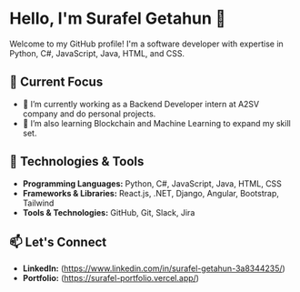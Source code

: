 # Hello, I'm Surafel Getahun 👋

Welcome to my GitHub profile! I'm a software developer with expertise in Python, C#, JavaScript, Java, HTML, and CSS. 

## 🌱 Current Focus

- 🔭 I’m currently working as a Backend Developer intern at A2SV company and do personal projects.
- 🌱 I’m also learning Blockchain and Machine Learning to expand my skill set.


## 🔧 Technologies & Tools

- **Programming Languages:** Python, C#, JavaScript, Java, HTML, CSS
- **Frameworks & Libraries:** React.js, .NET, Django, Angular, Bootstrap, Tailwind
- **Tools & Technologies:** GitHub, Git, Slack, Jira

 
## 📫 Let's Connect

- **LinkedIn:** (https://www.linkedin.com/in/surafel-getahun-3a8344235/)
- **Portfolio:** (https://surafel-portfolio.vercel.app/)


 

 
 
